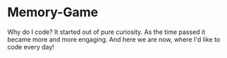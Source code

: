 # Memory-Game
Why do I code?
It started out of pure curiosity.
As the time passed it became more and more engaging.
And here we are now, where I'd like to code every day!
